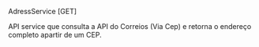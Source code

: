 AdressService [GET]

API service que consulta a API do Correios (Via Cep) e retorna o endereço completo apartir de um CEP.
